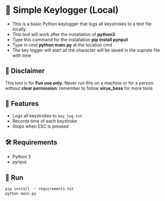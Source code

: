 # 🧩 Simple Keylogger (Local)

- This is a basic Python keylogger that logs all keystrokes to a text file locally.
- This tool will work after the installation of **python3**
- Type this command for the installation **pip install pynput**
- Type in cmd **python main.py** at the location cmd
- The key logger will start all the character will be saved in the suprate file with time 


## 🚨 Disclaimer
This tool is for **Fun use only**. Never run this on a machine or for a person without **clear permission**.
remember to follow **virus_boss** for more tools 

## 🧪 Features
- Logs all keystrokes to `key_log.txt`
- Records time of each keystroke
- Stops when ESC is pressed

## 🛠️ Requirements
- Python 3
- pynput

## 🚀 Run
```bash
pip install -r requirements.txt
python main.py


